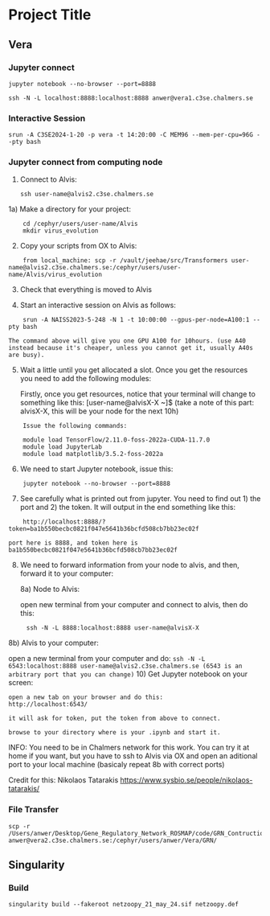 # **Project Title**


## **Vera**

### **Jupyter connect**
```
jupyter notebook --no-browser --port=8888

ssh -N -L localhost:8888:localhost:8888 anwer@vera1.c3se.chalmers.se 
```
### **Interactive Session**
```
srun -A C3SE2024-1-20 -p vera -t 14:20:00 -C MEM96 --mem-per-cpu=96G --pty bash
```
### **Jupyter connect from computing node**

1) Connect to Alvis:
    ```
	ssh user-name@alvis2.c3se.chalmers.se
    ```
1a) Make a directory for your project:
```
	cd /cephyr/users/user-name/Alvis
	mkdir virus_evolution
```

2) Copy your scripts from OX to Alvis:
```
	from local_machine: scp -r /vault/jeehae/src/Transformers user-name@alvis2.c3se.chalmers.se:/cephyr/users/user-name/Alvis/virus_evolution
```
3) Check that everything is moved to Alvis


4) Start an interactive session on Alvis as follows:

```
	srun -A NAISS2023-5-248 -N 1 -t 10:00:00 --gpus-per-node=A100:1 --pty bash
```

	The command above will give you one GPU A100 for 10hours. (use A40 instead because it's cheaper, unless you cannot get it, usually A40s are busy).

5) Wait a little until you get allocated a slot. Once you get the resources you need to add the following modules:

	Firstly, once you get resources, notice that your terminal will change to something like this: [user-name@alvisX-X ~]$  (take a note of this part: alvisX-X, this will be your node for the next 10h)
```
	Issue the following commands:

	module load TensorFlow/2.11.0-foss-2022a-CUDA-11.7.0
	module load JupyterLab
	module load matplotlib/3.5.2-foss-2022a
```

6) We need to start Jupyter notebook, issue this:
```
	jupyter notebook --no-browser --port=8888
```

7) See carefully what is printed out from jupyter. You need to find out 1) the port and 2) the token. It will output in the end something like this:

```
	http://localhost:8888/?token=ba1b550becbc0821f047e5641b36bcfd508cb7bb23ec02f
```
	port here is 8888, and token here is ba1b550becbc0821f047e5641b36bcfd508cb7bb23ec02f 


8) We need to forward information from your node to alvis, and then, forward it to your computer:

	8a) Node to Alvis: 

	open new terminal from your computer and connect to alvis, then do this:
```
	 ssh -N -L 8888:localhost:8888 user-name@alvisX-X
```
8b) Alvis to your computer:

open a new terminal from your computer and do:
    ```
	ssh -N -L 6543:localhost:8888 user-name@alvis2.c3se.chalmers.se (6543 is an arbitrary port that you can change)
    ```
10) Get Jupyter notebook on your screen:

	open a new tab on your browser and do this:
	http://localhost:6543/ 

	it will ask for token, put the token from above to connect.

	browse to your directory where is your .ipynb and start it.


INFO: You need to be in Chalmers network for this work. You can try it at home if you want, but you have to ssh to Alvis via OX and open an aditional port to your local machine (basicaly repeat 8b with correct ports)

Credit for this: Nikolaos Tatarakis https://www.sysbio.se/people/nikolaos-tatarakis/ 









### **File Transfer**
```
scp -r /Users/anwer/Desktop/Gene_Regulatory_Network_ROSMAP/code/GRN_Contruction/CERAD_Score anwer@vera2.c3se.chalmers.se:/cephyr/users/anwer/Vera/GRN/
```
## **Singularity**

### **Build**
```
singularity build --fakeroot netzoopy_21_may_24.sif netzoopy.def
```
